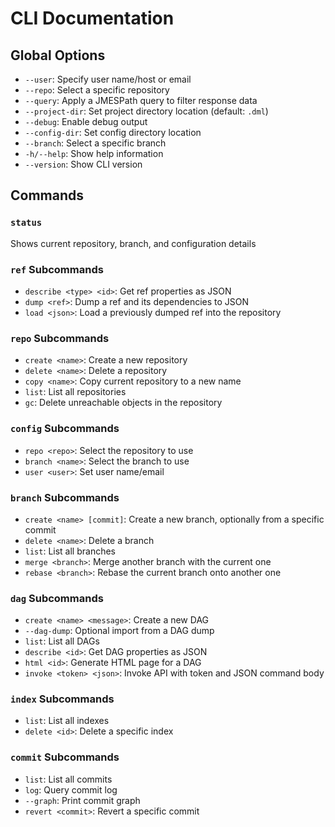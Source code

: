# CLI Documentation

## Global Options
- `--user`: Specify user name/host or email
- `--repo`: Select a specific repository
- `--query`: Apply a JMESPath query to filter response data
- `--project-dir`: Set project directory location (default: `.dml`)
- `--debug`: Enable debug output
- `--config-dir`: Set config directory location
- `--branch`: Select a specific branch
- `-h/--help`: Show help information
- `--version`: Show CLI version

## Commands

### `status`
Shows current repository, branch, and configuration details

### `ref` Subcommands
- `describe <type> <id>`: Get ref properties as JSON
- `dump <ref>`: Dump a ref and its dependencies to JSON
- `load <json>`: Load a previously dumped ref into the repository

### `repo` Subcommands
- `create <name>`: Create a new repository
- `delete <name>`: Delete a repository
- `copy <name>`: Copy current repository to a new name
- `list`: List all repositories
- `gc`: Delete unreachable objects in the repository

### `config` Subcommands
- `repo <repo>`: Select the repository to use
- `branch <name>`: Select the branch to use
- `user <user>`: Set user name/email

### `branch` Subcommands
- `create <name> [commit]`: Create a new branch, optionally from a specific commit
- `delete <name>`: Delete a branch
- `list`: List all branches
- `merge <branch>`: Merge another branch with the current one
- `rebase <branch>`: Rebase the current branch onto another one

### `dag` Subcommands
- `create <name> <message>`: Create a new DAG
 - `--dag-dump`: Optional import from a DAG dump
- `list`: List all DAGs
- `describe <id>`: Get DAG properties as JSON
- `html <id>`: Generate HTML page for a DAG
- `invoke <token> <json>`: Invoke API with token and JSON command body

### `index` Subcommands
- `list`: List all indexes
- `delete <id>`: Delete a specific index

### `commit` Subcommands
- `list`: List all commits
- `log`: Query commit log
 - `--graph`: Print commit graph
- `revert <commit>`: Revert a specific commit